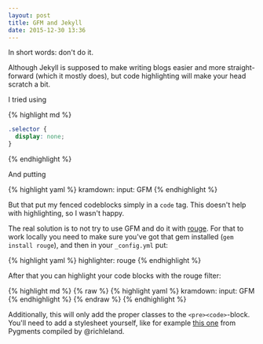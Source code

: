 ```yaml
---
layout: post
title: GFM and Jekyll
date: 2015-12-30 13:36
---
```

In short words: don't do it.

Although Jekyll is supposed to make writing blogs easier and more straight-forward (which it mostly does), but code highlighting will make your head scratch a bit.

I tried using

{% highlight md %}
```css
.selector {
  display: none;
}
```
{% endhighlight %}

And putting

{% highlight yaml %}
kramdown:
  input: GFM
{% endhighlight %}

But that put my fenced codeblocks simply in a `code` tag. This doesn't help with highlighting, so I wasn't happy.

The real solution is to not try to use GFM and do it with [rouge](http://rouge.jneen.net). For that to work locally you need to make sure you've got that gem installed (`gem install rouge`), and then in your `_config.yml` put:

{% highlight yaml %}
highlighter: rouge
{% endhighlight %}

After that you can highlight your code blocks with the rouge filter:

{% highlight md %}
{% raw %}
{% highlight yaml %}
kramdown:
  input: GFM
{% endhighlight %}
{% endraw %}
{% endhighlight %}

Additionally, this will only add the proper classes to the `<pre><code>`-block. You'll need to add a stylesheet yourself, like for example [this one](https://github.com/richleland/pygments-css) from Pygments compiled by @richleland.